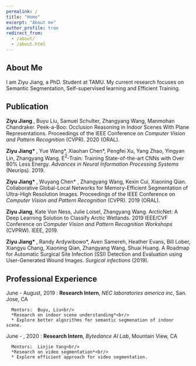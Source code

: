 ```yaml
---
permalink: /
title: "Home"
excerpt: "About me"
author_profile: true
redirect_from: 
  - /about/
  - /about.html
---
```


About Me
-----------
I am Ziyu Jiang, a PhD. Student at TAMU. My current research focuses on Semantic Segmentation, Self-supervised learning and Efficient Training.

Publication
------------
<b>Ziyu Jiang </b>, Buyu Liu, Samuel Schulter, Zhangyang Wang, Manmohan Chandraker. 
Peek-a-Boo: Occlusion Reasoning in Indoor Scenes With Plane Representations.
Proceedings of the IEEE Conference on *Computer Vision and Pattern Recognition* (CVPR).
2020 (ORAL).

<b>Ziyu Jiang* </b>, Yue Wang*, Xiaohan Chen*, Pengfei Xu, Yang Zhao, Yingyan Lin, Zhangyang Wang. 
E$^2$-Train: Training State-of-the-art CNNs with Over 80\% Less Energy.
*Advances in Neural Information Processing Systems* (Neurips).
2019.

<b>Ziyu Jiang* </b>, Wuyang Chen* , Zhangyang Wang, Kexin Cui, Xiaoning Qian. Collaborative
Global-Local Networks for Memory-Efficient Segmentation of Ultra-High Resolution Images.
Proceedings of the IEEE Conference on *Computer Vision and Pattern Recognition* (CVPR).
2019 (ORAL).

<b>Ziyu Jiang</b>, Kate Von Ness, Julie Loisel, Zhangyang Wang. ArcticNet: A Deep Learning
Solution to Classify Arctic Wetlands. 2019 IEEE/CVF Conference on *Computer Vision and
Pattern Recognition Workshops* (CVPRW). IEEE, 2019.

<b>Ziyu Jiang* </b>, Randy Ardywibowo*, Aven Samereh, Heather Evans, Bill Lober, Xiangyu Chang, Xiaoning Qian, Zhangyang Wang, Shuai Huang. A Roadmap for Automatic Surgical Site Infection (SSI) Detection and Evaluation using User-Generated Wound Images. *Surgical infections* (2019).

Professional Experience
-----------

June - August, 2019
:   **Research Intern**, *NEC laboratories america inc*, San. Jose, CA

      Mentors:  Buyu, Liu<br/>
      *Research on indoor scene understanding*<br/>
      * Explore better algorithms for semantic segmenation of indoor scene.

June - , 2020
:   **Research Intern**, *Bytedance AI Lab*, Mountain View, CA

      Mentors:  Linjie Yang<br/>
      *Research on video segmentation*<br/>
      * Explore efficient approach for video segmentation.
